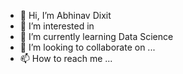 - 👋 Hi, I’m Abhinav Dixit
- 👀 I’m interested in 
- 🌱 I’m currently learning Data Science 
- 💞️ I’m looking to collaborate on ...
- 📫 How to reach me ...

<!---
shubhansh1998/shubhansh1998 is a ✨ special ✨ repository because its `README.md` (this file) appears on your GitHub profile.
You can click the Preview link to take a look at your changes.
--->
